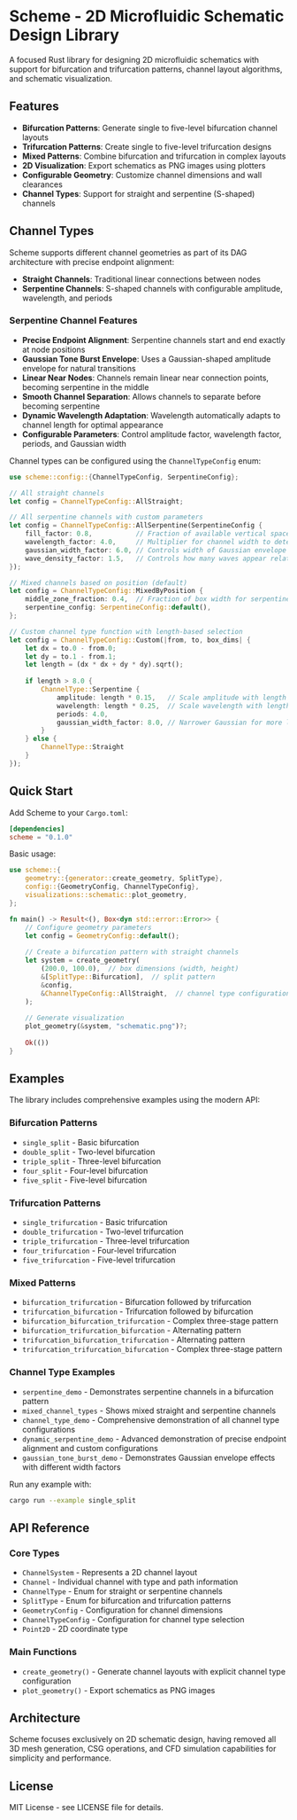 # Scheme - 2D Microfluidic Schematic Design Library

A focused Rust library for designing 2D microfluidic schematics with support for bifurcation and trifurcation patterns, channel layout algorithms, and schematic visualization.

## Features

- **Bifurcation Patterns**: Generate single to five-level bifurcation channel layouts
- **Trifurcation Patterns**: Create single to five-level trifurcation designs  
- **Mixed Patterns**: Combine bifurcation and trifurcation in complex layouts
- **2D Visualization**: Export schematics as PNG images using plotters
- **Configurable Geometry**: Customize channel dimensions and wall clearances
- **Channel Types**: Support for straight and serpentine (S-shaped) channels

## Channel Types

Scheme supports different channel geometries as part of its DAG architecture with precise endpoint alignment:

- **Straight Channels**: Traditional linear connections between nodes
- **Serpentine Channels**: S-shaped channels with configurable amplitude, wavelength, and periods

### Serpentine Channel Features

- **Precise Endpoint Alignment**: Serpentine channels start and end exactly at node positions
- **Gaussian Tone Burst Envelope**: Uses a Gaussian-shaped amplitude envelope for natural transitions
- **Linear Near Nodes**: Channels remain linear near connection points, becoming serpentine in the middle
- **Smooth Channel Separation**: Allows channels to separate before becoming serpentine
- **Dynamic Wavelength Adaptation**: Wavelength automatically adapts to channel length for optimal appearance
- **Configurable Parameters**: Control amplitude factor, wavelength factor, periods, and Gaussian width

Channel types can be configured using the `ChannelTypeConfig` enum:

```rust
use scheme::config::{ChannelTypeConfig, SerpentineConfig};

// All straight channels
let config = ChannelTypeConfig::AllStraight;

// All serpentine channels with custom parameters
let config = ChannelTypeConfig::AllSerpentine(SerpentineConfig {
    fill_factor: 0.8,           // Fraction of available vertical space to fill (0.0 to 1.0)
    wavelength_factor: 4.0,     // Multiplier for channel width to determine wavelength
    gaussian_width_factor: 6.0, // Controls width of Gaussian envelope (sigma = length / gaussian_width_factor)
    wave_density_factor: 1.5,   // Controls how many waves appear relative to channel length (higher = more waves)
});

// Mixed channels based on position (default)
let config = ChannelTypeConfig::MixedByPosition {
    middle_zone_fraction: 0.4,  // Fraction of box width for serpentine zone
    serpentine_config: SerpentineConfig::default(),
};

// Custom channel type function with length-based selection
let config = ChannelTypeConfig::Custom(|from, to, box_dims| {
    let dx = to.0 - from.0;
    let dy = to.1 - from.1;
    let length = (dx * dx + dy * dy).sqrt();
    
    if length > 8.0 {
        ChannelType::Serpentine {
            amplitude: length * 0.15,   // Scale amplitude with length
            wavelength: length * 0.25,  // Scale wavelength with length
            periods: 4.0,
            gaussian_width_factor: 8.0, // Narrower Gaussian for more linear behavior
        }
    } else {
        ChannelType::Straight
    }
});
```

## Quick Start

Add Scheme to your `Cargo.toml`:

```toml
[dependencies]
scheme = "0.1.0"
```

Basic usage:

```rust
use scheme::{
    geometry::{generator::create_geometry, SplitType},
    config::{GeometryConfig, ChannelTypeConfig},
    visualizations::schematic::plot_geometry,
};

fn main() -> Result<(), Box<dyn std::error::Error>> {
    // Configure geometry parameters
    let config = GeometryConfig::default();
    
    // Create a bifurcation pattern with straight channels
    let system = create_geometry(
        (200.0, 100.0),  // box dimensions (width, height)
        &[SplitType::Bifurcation],  // split pattern
        &config,
        &ChannelTypeConfig::AllStraight,  // channel type configuration
    );
    
    // Generate visualization
    plot_geometry(&system, "schematic.png")?;
    
    Ok(())
}
```

## Examples

The library includes comprehensive examples using the modern API:

### Bifurcation Patterns
- `single_split` - Basic bifurcation
- `double_split` - Two-level bifurcation
- `triple_split` - Three-level bifurcation
- `four_split` - Four-level bifurcation
- `five_split` - Five-level bifurcation

### Trifurcation Patterns
- `single_trifurcation` - Basic trifurcation
- `double_trifurcation` - Two-level trifurcation
- `triple_trifurcation` - Three-level trifurcation
- `four_trifurcation` - Four-level trifurcation
- `five_trifurcation` - Five-level trifurcation

### Mixed Patterns
- `bifurcation_trifurcation` - Bifurcation followed by trifurcation
- `trifurcation_bifurcation` - Trifurcation followed by bifurcation
- `bifurcation_bifurcation_trifurcation` - Complex three-stage pattern
- `bifurcation_trifurcation_bifurcation` - Alternating pattern
- `trifurcation_bifurcation_trifurcation` - Alternating pattern
- `trifurcation_trifurcation_bifurcation` - Complex three-stage pattern

### Channel Type Examples
- `serpentine_demo` - Demonstrates serpentine channels in a bifurcation pattern
- `mixed_channel_types` - Shows mixed straight and serpentine channels
- `channel_type_demo` - Comprehensive demonstration of all channel type configurations
- `dynamic_serpentine_demo` - Advanced demonstration of precise endpoint alignment and custom configurations
- `gaussian_tone_burst_demo` - Demonstrates Gaussian envelope effects with different width factors

Run any example with:

```bash
cargo run --example single_split
```

## API Reference

### Core Types

- `ChannelSystem` - Represents a 2D channel layout
- `Channel` - Individual channel with type and path information
- `ChannelType` - Enum for straight or serpentine channels
- `SplitType` - Enum for bifurcation and trifurcation patterns
- `GeometryConfig` - Configuration for channel dimensions
- `ChannelTypeConfig` - Configuration for channel type selection
- `Point2D` - 2D coordinate type

### Main Functions

- `create_geometry()` - Generate channel layouts with explicit channel type configuration
- `plot_geometry()` - Export schematics as PNG images

## Architecture

Scheme focuses exclusively on 2D schematic design, having removed all 3D mesh generation, CSG operations, and CFD simulation capabilities for simplicity and performance.

## License

MIT License - see LICENSE file for details.
